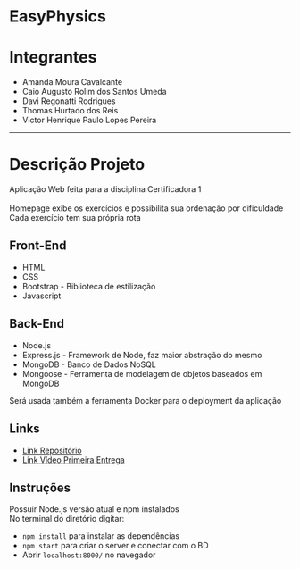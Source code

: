 # EasyPhysics

# Integrantes

- Amanda Moura Cavalcante
- Caio Augusto Rolim dos Santos Umeda
- Davi Regonatti Rodrigues
- Thomas Hurtado dos Reis
- Victor Henrique Paulo Lopes Pereira

---

# Descrição Projeto

Aplicação Web feita para a disciplina Certificadora 1 <br>
<br>
Homepage exibe os exercícios e possibilita sua ordenação por dificuldade <br>
Cada exercício tem sua própria rota <br>

## Front-End

- HTML
- CSS
- Bootstrap - Biblioteca de estilização
- Javascript

## Back-End

- Node.js
- Express.js - Framework de Node, faz maior abstração do mesmo
- MongoDB - Banco de Dados NoSQL
- Mongoose - Ferramenta de modelagem de objetos baseados em MongoDB

Será usada também a ferramenta Docker para o deployment da aplicação

## Links

- [Link Repositório](https://github.com/Davison003/EasyPhysics)
- [Link Vídeo Primeira Entrega](https://drive.google.com/file/d/1HCbR8xkWMVkJrsk1s2IxEfW1T54VMYJ9/view?usp=sharing)

## Instruções

Possuir Node.js versão atual e npm instalados <br>
No terminal do diretório digitar:

- `npm install` para instalar as dependências
- `npm start` para criar o server e conectar com o BD
- Abrir `localhost:8000/` no navegador
